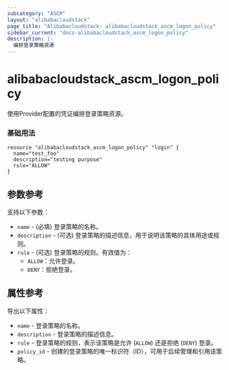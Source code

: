 ```yaml
---
subcategory: "ASCM"
layout: "alibabacloudstack"
page_title: "Alibabacloudstack: alibabacloudstack_ascm_logon_policy"
sidebar_current: "docs-alibabacloudstack_ascm_logon_policy"
description: |-
  编排登录策略资源
---
```

# alibabacloudstack_ascm_logon_policy

使用Provider配置的凭证编排登录策略资源。

### 基础用法

```
resource "alibabacloudstack_ascm_logon_policy" "login" {
  name="test_foo"
  description="testing purpose"
  rule="ALLOW"
}
```

## 参数参考

支持以下参数：

* `name` - (必填) 登录策略的名称。  
* `description` - (可选) 登录策略的描述信息，用于说明该策略的具体用途或规则。  
* `rule` - (可选) 登录策略的规则。有效值为：  
  * `ALLOW`：允许登录。
  * `DENY`：拒绝登录。


## 属性参考

导出以下属性：

* `name` - 登录策略的名称。  
* `description` - 登录策略的描述信息。  
* `rule` - 登录策略的规则，表示该策略是允许 (`ALLOW`) 还是拒绝 (`DENY`) 登录。  
* `policy_id` - 创建的登录策略的唯一标识符（ID），可用于后续管理和引用该策略。